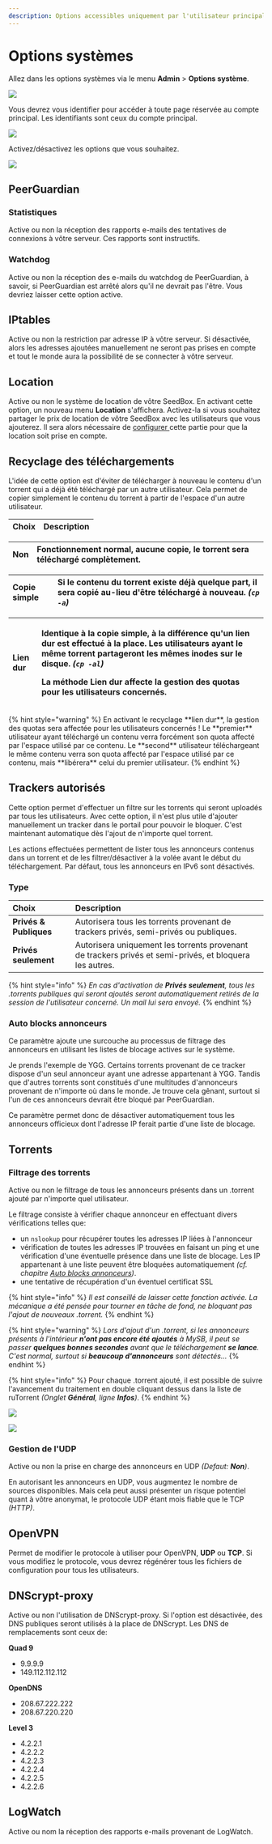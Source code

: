 ```yaml
---
description: Options accessibles uniquement par l'utilisateur principal.
---
```


# Options systèmes

Allez dans les options systèmes via le menu **Admin** &gt; **Options système**.

![](../.gitbook/assets/menu_admin_options.jpg)

Vous devrez vous identifier pour accéder à toute page réservée au compte principal. Les identifiants sont ceux du compte principal.

![](../.gitbook/assets/admin_login.jpg)

Activez/désactivez les options que vous souhaitez.

![](../.gitbook/assets/options_system.jpg)

## PeerGuardian

### Statistiques

Active ou non la réception des rapports e-mails des tentatives de connexions à vôtre serveur. Ces rapports sont instructifs.

### Watchdog

Active ou non la réception des e-mails du watchdog de PeerGuardian, à savoir, si PeerGuardian est arrêté alors qu'il ne devrait pas l'être. Vous devriez laisser cette option active.

## IPtables

Active ou non la restriction par adresse IP à vôtre serveur. Si désactivée, alors les adresses ajoutées manuellement ne seront pas prises en compte et tout le monde aura la possibilité de se connecter à vôtre serveur.

## Location

Active ou non le système de location de vôtre SeedBox. En activant cette option, un nouveau menu **Location** s'affichera. Activez-la si vous souhaitez partager le prix de location de vôtre SeedBox avec les utilisateurs que vous ajouterez. Il sera alors nécessaire de [configurer ](https://mysb.gitbook.io/doc/configuration/gestion-locative)cette partie pour que la location soit prise en compte.

## Recyclage des téléchargements

L'idée de cette option est d'éviter de télécharger à nouveau le contenu d'un torrent qui a déjà été téléchargé par un autre utilisateur. Cela permet de copier simplement le contenu du torrent à partir de l'espace d'un autre utilisateur.

| Choix | Description |
| :--- | :--- |


| **Non** | Fonctionnement normal, aucune copie, le torrent sera téléchargé complètement. |
| :--- | :--- |


| **Copie simple** | Si le contenu du torrent existe déjà quelque part, il sera copié au-lieu d'être téléchargé à nouveau. _\(`cp -a`\)_ |
| :--- | :--- |


<table>
  <thead>
    <tr>
      <th style="text-align:left"><b>Lien dur</b>
      </th>
      <th style="text-align:left">
        <p>Identique &#xE0; la copie simple, &#xE0; la diff&#xE9;rence qu&apos;un
          lien dur est effectu&#xE9; &#xE0; la place. Les utilisateurs ayant le m&#xEA;me
          torrent partageront les m&#xEA;mes inodes sur le disque. <em>(<code>cp -al</code>)</em>
        </p>
        <p>La m&#xE9;thode <b>Lien dur</b> affecte la gestion des quotas pour les utilisateurs
          concern&#xE9;s.</p>
      </th>
    </tr>
  </thead>
  <tbody></tbody>
</table>{% hint style="warning" %}
En activant le recyclage **lien dur**, la gestion des quotas sera affectée pour les utilisateurs concernés ! Le **premier** utilisateur ayant téléchargé un contenu verra forcément son quota affecté par l'espace utilisé par ce contenu. Le **second** utilisateur téléchargeant le même contenu verra son quota affecté par l'espace utilisé par ce contenu, mais **libérera** celui du premier utilisateur.
{% endhint %}

## Trackers autorisés

Cette option permet d'effectuer un filtre sur les torrents qui seront uploadés par tous les utilisateurs. Avec cette option, il n'est plus utile d'ajouter manuellement un tracker dans le portail pour pouvoir le bloquer. C'est maintenant automatique dès l'ajout de n'importe quel torrent.

Les actions effectuées permettent de lister tous les annonceurs contenus dans un torrent et de les filtrer/désactiver à la volée avant le début du téléchargement. Par défaut, tous les annonceurs en IPv6 sont désactivés.

### Type

| Choix | Description |
| :--- | :--- |
| **Privés & Publiques** | Autorisera tous les torrents provenant de trackers privés, semi-privés ou publiques. |
| **Privés seulement** | Autorisera uniquement les torrents provenant de trackers privés et semi-privés, et bloquera les autres. |

{% hint style="info" %}
_En cas d'activation de **Privés seulement**, tous les .torrents publiques qui seront ajoutés seront automatiquement retirés de la session de l'utilisateur concerné. Un mail lui sera envoyé._
{% endhint %}

### Auto blocks annonceurs

Ce paramètre ajoute une surcouche au processus de filtrage des annonceurs en utilisant les listes de blocage actives sur le système.

Je prends l'exemple de YGG. Certains torrents provenant de ce tracker dispose d'un seul annonceur ayant une adresse appartenant à YGG. Tandis que d'autres torrents sont constitués d'une multitudes d'annonceurs provenant de n'importe où dans le monde. Je trouve cela gênant, surtout si l'un de ces annonceurs devrait être bloqué par PeerGuardian.

Ce paramètre permet donc de désactiver automatiquement tous les annonceurs officieux dont l'adresse IP ferait partie d'une liste de blocage.

## Torrents

### Filtrage des torrents

Active ou non le filtrage de tous les annonceurs présents dans un .torrent ajouté par n'importe quel utilisateur.

Le filtrage consiste à vérifier chaque annonceur en effectuant divers vérifications telles que:

* un `nslookup` pour récupérer toutes les adresses IP liées à l'annonceur
* vérification de toutes les adresses IP trouvées en faisant un ping et une vérification d'une éventuelle présence dans une liste de blocage. Les IP appartenant à une liste peuvent être bloquées automatiquement _\(cf. chapitre_ [_Auto blocks annonceurs_](options-systemes.md#auto-blocks-annonceurs)_\)_.
* une tentative de récupération d'un éventuel certificat SSL

{% hint style="info" %}
_Il est conseillé de laisser cette fonction activée. La mécanique a été pensée pour tourner en tâche de fond, ne bloquant pas l'ajout de nouveaux .torrent._
{% endhint %}

{% hint style="warning" %}
_Lors d'ajout d'un .torrent, si les annonceurs présents à l'intérieur **n'ont pas encore été ajoutés** à MySB, il peut se passer **quelques bonnes secondes** avant que le téléchargement **se lance**. C'est normal, surtout si **beaucoup d'annonceurs** sont détectés..._
{% endhint %}

{% hint style="info" %}
Pour chaque .torrent ajouté, il est possible de suivre l'avancement du traitement en double cliquant dessus dans la liste de ruTorrent _\(Onglet **Général**, ligne **Infos**\)_.
{% endhint %}

![](../.gitbook/assets/torrent_add_progress0.jpg)

![](../.gitbook/assets/torrent_add_progress1.jpg)

### Gestion de l'UDP

Active ou non la prise en charge des annonceurs en UDP _\(Defaut: **Non**\)_.

En autorisant les annonceurs en UDP, vous augmentez le nombre de sources disponibles. Mais cela peut aussi présenter un risque potentiel quant à vôtre anonymat, le protocole UDP étant mois fiable que le TCP _\(HTTP\)_.

## OpenVPN

Permet de modifier le protocole à utiliser pour OpenVPN, **UDP** ou **TCP**. Si vous modifiez le protocole, vous devrez régénérer tous les fichiers de configuration pour tous les utilisateurs.

## DNScrypt-proxy

Active ou non l'utilisation de DNScrypt-proxy. Si l'option est désactivée, des DNS publiques seront utilisés à la place de DNScrypt. Les DNS de remplacements sont ceux de:

**Quad 9**

* 9.9.9.9
* 149.112.112.112

**OpenDNS**

* 208.67.222.222
* 208.67.220.220

**Level 3**

* 4.2.2.1
* 4.2.2.2
* 4.2.2.3
* 4.2.2.4
* 4.2.2.5
* 4.2.2.6

## LogWatch

Active ou nom la réception des rapports e-mails provenant de LogWatch.


